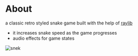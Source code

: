 
# About
a classic retro styled snake game built with the help of [raylib](https://www.raylib.com/)

 - it increases snake speed as the game progresses
 - audio effects for game states

   
![snek](https://github.com/gur22-09/retro-snake/assets/59470020/6947ccc8-1b59-40b5-af38-70b998eeb135)


